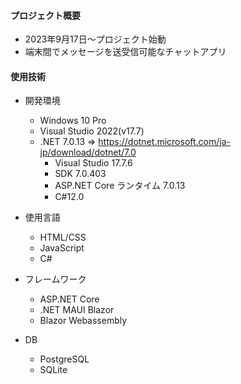 #### プロジェクト概要
- 2023年9月17日～プロジェクト始動
- 端末間でメッセージを送受信可能なチャットアプリ
 
#### 使用技術
- 開発環境
  - Windows 10 Pro
  - Visual Studio 2022(v17.7)
  - .NET 7.0.13 => https://dotnet.microsoft.com/ja-jp/download/dotnet/7.0
     - Visual Studio 17.7.6
     - SDK 7.0.403
     - ASP.NET Core ランタイム 7.0.13
     - C#12.0
 
- 使用言語
  - HTML/CSS
  - JavaScript
  - C#
 
- フレームワーク
  - ASP.NET Core
  - .NET MAUI Blazor
  - Blazor Webassembly
 
- DB
  - PostgreSQL
  - SQLite
